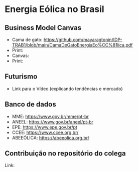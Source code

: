 # Energia Eólica no Brasil

## Business Model Canvas
- Cama de gato: https://github.com/mayaragtonin/IDP-TRAB1/blob/main/CamaDeGatoEnergiaEo%CC%81lica.pdf
- Print:
- Canvas:
- Print:

## Futurismo
- Link para o Vídeo (explicando tendências e mercado)

## Banco de dados
- MME: https://www.gov.br/mme/pt-br
- ANEEL: https://www.gov.br/aneel/pt-br
- EPE: https://www.epe.gov.br/pt
- CCEE: https://www.ccee.org.br/
- ABEEÓLICA: https://abeeolica.org.br/

## Contribuição no repositório do colega
Link:
